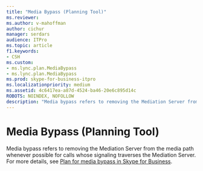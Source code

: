 ```yaml
---
title: "Media Bypass (Planning Tool)"
ms.reviewer: 
ms.author: v-mahoffman
author: cichur
manager: serdars
audience: ITPro
ms.topic: article
f1.keywords:
- CSH
ms.custom:
- ms.lync.plan.MediaBypass
- ms.lync.plan.MediaBypass
ms.prod: skype-for-business-itpro
ms.localizationpriority: medium
ms.assetid: 4c6417ea-a87d-4524-ba46-20e6c895d14c
ROBOTS: NOINDEX, NOFOLLOW
description: "Media bypass refers to removing the Mediation Server from the media path whenever possible for calls whose signaling traverses the Mediation Server. For more details, see Plan for media bypass in Skype for Business."
---
```


# Media Bypass (Planning Tool)
 
Media bypass refers to removing the Mediation Server from the media path whenever possible for calls whose signaling traverses the Mediation Server. For more details, see [Plan for media bypass in Skype for Business](../../../plan-your-deployment/enterprise-voice-solution/media-bypass.md).
  

